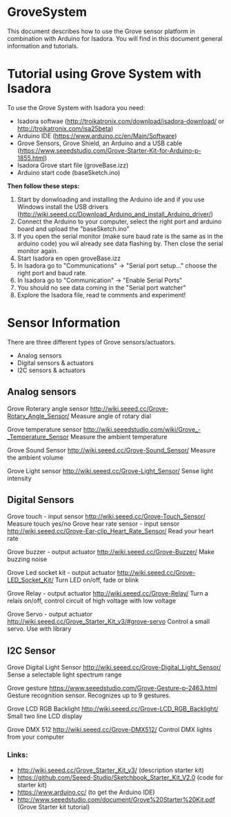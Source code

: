 # GroveSystem

This document describes how to use the Grove sensor platform in combination with Arduino for Isadora. 
You will find in this document general information and tutorials.


# Tutorial using Grove System with Isadora

To use the Grove System with Isadora you need:

* Isadora softwae (http://troikatronix.com/download/isadora-download/ or http://troikatronix.com/isa25beta)
* Arduino IDE (https://www.arduino.cc/en/Main/Software)
* Grove Sensors, Grove Shield, an Arduino and a USB cable (https://www.seeedstudio.com/Grove-Starter-Kit-for-Arduino-p-1855.html)
* Isadora Grove start file (groveBase.izz)
* Arduino start code (baseSketch.ino)

**Then follow these steps:**

1. Start by donwloading and installing the Arduino ide and if you use Windows install the USB drivers 
(http://wiki.seeed.cc/Download_Arduino_and_install_Arduino_driver/)
2. Connect the Arduino to your computer, select the right port and arduino board and upload the "baseSketch.ino"
3. If you open the serial monitor (make sure baud rate is the same as in the arduino code) you wil already see data flashing by. Then close the serial monitor again.
4. Start Isadora en open groveBase.izz
5. In Isadora go to "Communications" -> "Serial port setup..." choose the right port and baud rate.
6. In Isadora go to "Communication" -> "Enable Serial Ports"
7. You should no see data coming in the "Serial port watcher"
8. Explore the Isadora file, read te comments and experiment!


# Sensor Information
There are three different types of Grove sensors/actuators.
* Analog sensors
* Digital sensors & actuators
* I2C sensors & actuators


## Analog sensors

Grove Roterary angle sensor
http://wiki.seeed.cc/Grove-Rotary_Angle_Sensor/
Measure angle of rotary dial

Grove temperature sensor
http://wiki.seeedstudio.com/wiki/Grove_-_Temperature_Sensor
Measure the ambient temperature

Grove Sound Sensor 
http://wiki.seeed.cc/Grove-Sound_Sensor/
Measure the ambient volume

Grove Light sensor 
http://wiki.seeed.cc/Grove-Light_Sensor/
Sense light intensity

## Digital Sensors

Grove touch - input sensor
http://wiki.seeed.cc/Grove-Touch_Sensor/
Measure touch yes/no
Grove hear rate sensor - input sensor
http://wiki.seeed.cc/Grove-Ear-clip_Heart_Rate_Sensor/
Read your heart rate

Grove buzzer - output actuator
http://wiki.seeed.cc/Grove-Buzzer/
Make buzzing noise

Grove Led socket kit - output actuator
http://wiki.seeed.cc/Grove-LED_Socket_Kit/
Turn LED on/off, fade or blink

Grove Relay - output actuator
http://wiki.seeed.cc/Grove-Relay/
Turn a relais on/off, control circuit of high voltage with low voltage

Grove Servo - output actuator
http://wiki.seeed.cc/Grove_Starter_Kit_v3/#grove-servo
Control a small servo. Use with library


## I2C Sensor

Grove Digital Light Sensor 
http://wiki.seeed.cc/Grove-Digital_Light_Sensor/
Sense a selectable light spectrum range

Grove gesture 
https://www.seeedstudio.com/Grove-Gesture-p-2463.html
Gesture recognition sensor. Recognizes up to 9 gestures.

Grove LCD RGB Backlight
http://wiki.seeed.cc/Grove-LCD_RGB_Backlight/
Small two line LCD display

Grove DMX 512
http://wiki.seeed.cc/Grove-DMX512/
Control DMX lights from your computer

### Links:
* http://wiki.seeed.cc/Grove_Starter_Kit_v3/ (description starter kit)
* https://github.com/Seeed-Studio/Sketchbook_Starter_Kit_V2.0 (code for starter kit)
* https://www.arduino.cc/ (to get the Arduino IDE)
* http://www.seeedstudio.com/document/Grove%20Starter%20Kit.pdf (Grove Starter kit tutorial)


